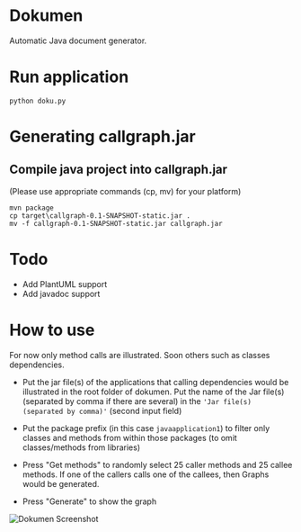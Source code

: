 # Dokumen

Automatic Java document generator.

# Run application

```python doku.py```

# Generating callgraph.jar
## Compile java project into callgraph.jar

(Please use appropriate commands (cp, mv) for your platform)

```
mvn package 
cp target\callgraph-0.1-SNAPSHOT-static.jar . 
mv -f callgraph-0.1-SNAPSHOT-static.jar callgraph.jar
```

# Todo

- Add PlantUML support
- Add javadoc support

# How to use

For now only method calls are illustrated. Soon others such as classes dependencies. 

- Put the jar file(s) of the applications that calling dependencies would be illustrated in the root folder of dokumen. Put the name of the Jar file(s) (separated by comma if there are several) in the `'Jar file(s) (separated by comma)'` (second input field)

- Put the package prefix (in this case `javaapplication1`) to filter only classes and methods from within those packages (to omit classes/methods from libraries)

- Press "Get methods" to randomly select 25 caller methods and 25 callee methods. If one of the callers calls one of the callees, then Graphs would be generated.

- Press "Generate" to show the graph


![Dokumen Screenshot](images/dokumen.png "Dokumen")

